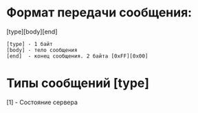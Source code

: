 # Формат передачи сообщения:
[type][body][end]

```
[type] - 1 байт
[body] - тело сообщения
[end]  - конец сообщения. 2 байта [0xFF][0x00]
```

# Типы сообщений [type]
[1] - Состояние сервера
